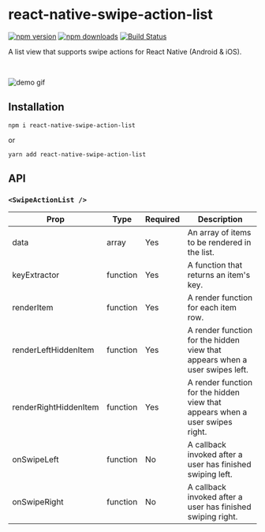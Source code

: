 # react-native-swipe-action-list

[![npm version](https://img.shields.io/npm/v/react-native-swipe-action-list?style=flat-square)](https://npmjs.org/package/react-native-swipe-action-list)
[![npm downloads](https://img.shields.io/npm/dm/react-native-swipe-action-list?style=flat-square)](https://npmjs.org/package/react-native-swipe-action-list)
[![Build Status](https://img.shields.io/travis/mirailabs/react-native-swipe-action-list?style=flat-square)](https://travis-ci.org/mirailabs/react-native-swipe-action-list)


A list view that supports swipe actions for React Native (Android &amp; iOS).

<br />

![demo gif](docs/demo.gif)

## Installation

```
npm i react-native-swipe-action-list
```

or

```
yarn add react-native-swipe-action-list
```

## API

### `<SwipeActionList />`

| Prop | Type | Required | Description |
| ---- | ---- | -------- | ----------- |
| data | array | Yes | An array of items to be rendered in the list. |
| keyExtractor | function | Yes | A function that returns an item's key. |
| renderItem | function | Yes | A render function for each item row. |
| renderLeftHiddenItem | function | Yes | A render function for the hidden view that appears when a user swipes left. |
| renderRightHiddenItem | function | Yes | A render function for the hidden view that appears when a user swipes right. |
| onSwipeLeft | function | No | A callback invoked after a user has finished swiping left. |
| onSwipeRight | function | No | A callback invoked after a user has finished swiping right. |
